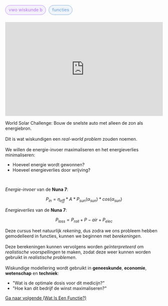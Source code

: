 <span style="font-weight: 500; background-color:rgba(155, 126, 222, 0.1); color: #c084fc; margin-right: 5px; padding: 5px 10px 7px; border: 1px solid #c084fc; border-radius: 1rem;">vwo wiskunde b</span> <span style="font-weight: 500; background-color:rgba(126, 171, 222, 0.1); color: #7eabde; padding: 5px 10px 7px; border: 1px solid #7eabde; border-radius: 1rem;">functies</span> <br /> <br />

<iframe width="100%" height="300" src="https://www.youtube.com/embed/M3R7hhQFM4Y?si=NmL7TnM63LntoWet" title="YouTube video player" frameborder="0" allow="accelerometer; autoplay; clipboard-write; encrypted-media; gyroscope; picture-in-picture; web-share" referrerpolicy="strict-origin-when-cross-origin" allowfullscreen></iframe>
<br />

World Solar Challenge: Bouw de snelste auto met alleen de zon als energiebron.
<br /><br />
Dit is wat wiskundigen een _real-world problem_ zouden noemen.
<br /><br />
We willen de energie-invoer maximaliseren en het energieverlies minimaliseren:
<ul class="list-disc pl-4">
    <li>Hoeveel energie wordt gewonnen?</li>
    <li>Hoeveel energieverlies door wrijving?</li>
</ul>
<br />

_Energie-invoer_ van de __Nuna 7__:

$$ P_{in} = \eta_{eff} * A * P_{sun}(\alpha_{sun}) * cos(\alpha_{sun}) $$

_Energieverlies_ van de __Nuna 7__:

$$ P_{loss} = P_{roll} + P-{air} + P_{elec} $$

Deze cursus heet natuurlijk _rekening_, dus zodra we ons probleem hebben gemodelleerd in functies, kunnen we beginnen met _berekeningen_.
<br /><br />
Deze berekeningen kunnen vervolgens worden _geïnterpreteerd_ om _realistische voorspellingen_ te maken, zodat deze weer kunnen worden gebruikt in _realistische problemen_.
<br /><br />
Wiskundige modellering wordt gebruikt in __geneeskunde__, __economie__, __wetenschap__ en __techniek__:

<ul class="list-disc pl-4">
    <li>"Wat is de optimale dosis voor dit medicijn?"</li>
    <li>"Hoe kan dit bedrijf de winst maximaliseren?"</li>
</ul>

<a href="/archive/what-is-a-function">Ga naar volgende (Wat Is Een Functie?)</a>